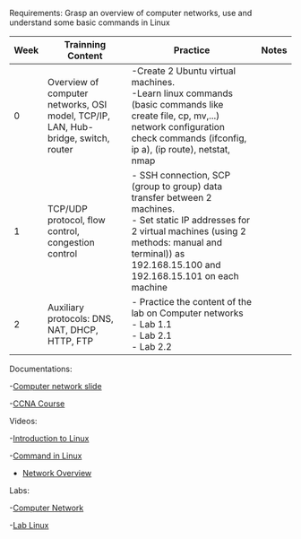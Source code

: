 Requirements: Grasp an overview of computer networks, use and understand some basic commands in Linux

| Week | Trainning Content                                                                 | Practice                                                                                                                                                                                                                  | Notes |
| ---- | --------------------------------------------------------------------------------- | ------------------------------------------------------------------------------------------------------------------------------------------------------------------------------------------------------------------------- | ----- |
| 0    | Overview of computer networks, OSI model, TCP/IP, LAN, Hub-bridge, switch, router | -Create 2 Ubuntu virtual machines.<br>-Learn linux commands (basic commands like create file, cp, mv,...) network configuration check commands (ifconfig, ip a), (ip route), netstat, nmap                                |       |
| 1    | TCP/UDP protocol, flow control, congestion control                                | - SSH connection, SCP (group to group) data transfer between 2 machines.<br>- Set static IP addresses for 2 virtual machines (using 2 methods: manual and terminal)) as 192.168.15.100 and 192.168.15.101 on each machine |       |
| 2    | Auxiliary protocols: DNS, NAT, DHCP, HTTP, FTP                                    | - Practice the content of the lab on Computer networks<br>- Lab 1.1<br>- Lab 2.1<br>- Lab 2.2                                                                                                                             |       |


Documentations:

-[Computer network slide](https://drive.google.com/drive/folders/1nxWxOu2NKRcrtPujfvcLnkVgGtkJhOdB)

-[CCNA Course](https://github.com/luannt0801/CCNA_Course.git)

Videos:

-[Introduction to Linux](https://www.youtube.com/watch?v=IVquJh3DXUA)

-[Command in Linux](https://www.youtube.com/playlist?list=PLS8J_PRPtGffc6egZZjr1dKK6tc4uTb9p)

- [Network Overview](https://www.youtube.com/watch?v=sMHzfigUxz4)

Labs:

-[Computer Network](https://husteduvn-my.sharepoint.com/personal/luan_nt200375_sis_hust_edu_vn/Documents/../../../:f:/g/personal/luan_nt200375_sis_hust_edu_vn/EujgEN_yx2dCq3jELQxrF8MBRjYlvTmzXr7x549mj43ZYw?e=dbXCiq)

-[Lab Linux](https://ecs-network.serv.pacific.edu/ecpe-170/lab/)

